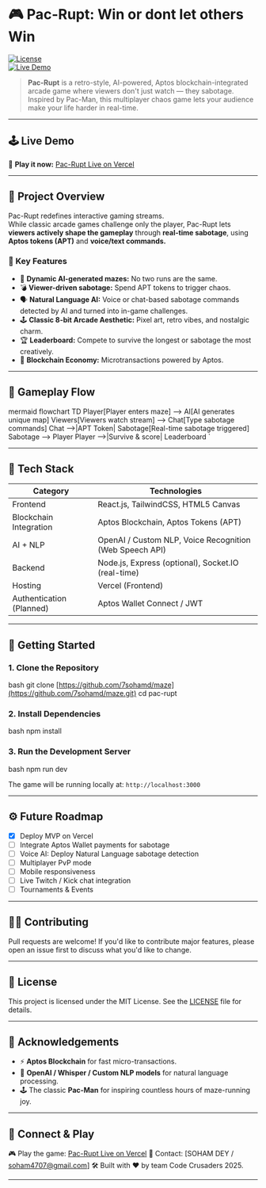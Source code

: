 # 🎮 Pac-Rupt: Win or dont let others Win

[![License](https://img.shields.io/badge/license-MIT-green.svg)](LICENSE)  
[![Live Demo](https://img.shields.io/badge/demo-live-brightgreen)](https://maze-plum.vercel.app/)

> **Pac-Rupt** is a retro-style, AI-powered, Aptos blockchain-integrated arcade game where viewers don't just watch — they sabotage.  
> Inspired by Pac-Man, this multiplayer chaos game lets your audience make your life harder in real-time.

---

## 🕹️ Live Demo

🔗 **Play it now:** [Pac-Rupt Live on Vercel](https://maze-plum.vercel.app/)

---

## 🎯 Project Overview

Pac-Rupt redefines interactive gaming streams.  
While classic arcade games challenge only the player, Pac-Rupt lets **viewers actively shape the gameplay** through **real-time sabotage**, using **Aptos tokens (APT)** and **voice/text commands.**

### 🔑 Key Features

- 🎲 **Dynamic AI-generated mazes:** No two runs are the same.
- 💣 **Viewer-driven sabotage:** Spend APT tokens to trigger chaos.
- 🗣️ **Natural Language AI:** Voice or chat-based sabotage commands detected by AI and turned into in-game challenges.
- 🕹️ **Classic 8-bit Arcade Aesthetic:** Pixel art, retro vibes, and nostalgic charm.
- 🏆 **Leaderboard:** Compete to survive the longest or sabotage the most creatively.
- 🔗 **Blockchain Economy:** Microtransactions powered by Aptos.

---

## 🧩 Gameplay Flow

mermaid
flowchart TD
    Player[Player enters maze] --> AI[AI generates unique map]
    Viewers[Viewers watch stream] --> Chat[Type sabotage commands]
    Chat -->|APT Token| Sabotage[Real-time sabotage triggered]
    Sabotage --> Player
    Player -->|Survive & score| Leaderboard
`

---

## 🔗 Tech Stack

| Category                 | Technologies                                            |
| ------------------------ | ------------------------------------------------------- |
| Frontend                 | React.js, TailwindCSS, HTML5 Canvas                     |
| Blockchain Integration   | Aptos Blockchain, Aptos Tokens (APT)                    |
| AI + NLP                 | OpenAI / Custom NLP, Voice Recognition (Web Speech API) |
| Backend                  | Node.js, Express (optional), Socket.IO (real-time)      |
| Hosting                  | Vercel (Frontend)                                       |
| Authentication (Planned) | Aptos Wallet Connect / JWT                              |

---

## 🚀 Getting Started

### 1. Clone the Repository

bash
git clone [https://github.com/7sohamd/maze](https://github.com/7sohamd/maze.git)
cd pac-rupt


### 2. Install Dependencies

bash
npm install


### 3. Run the Development Server

bash
npm run dev


The game will be running locally at: `http://localhost:3000`

---

## ⚙️ Future Roadmap

* [x] Deploy MVP on Vercel
* [ ] Integrate Aptos Wallet payments for sabotage
* [ ] Voice AI: Deploy Natural Language sabotage detection
* [ ] Multiplayer PvP mode
* [ ] Mobile responsiveness
* [ ] Live Twitch / Kick chat integration
* [ ] Tournaments & Events

---

## 🧑‍💻 Contributing

Pull requests are welcome!
If you'd like to contribute major features, please open an issue first to discuss what you'd like to change.

---

## 📜 License

This project is licensed under the MIT License. See the [LICENSE](LICENSE) file for details.

---

## 🌟 Acknowledgements

* ⚡ **Aptos Blockchain** for fast micro-transactions.
* 🧠 **OpenAI / Whisper / Custom NLP models** for natural language processing.
* 🕹️ The classic **Pac-Man** for inspiring countless hours of maze-running joy.

---

## 📣 Connect & Play

🎮 Play the game: [Pac-Rupt Live on Vercel](https://maze-plum.vercel.app/)
💬 Contact: \[SOHAM DEY / soham4707@gmail.com]
🛠️ Built with ❤️ by team Code Crusaders 2025.



---
